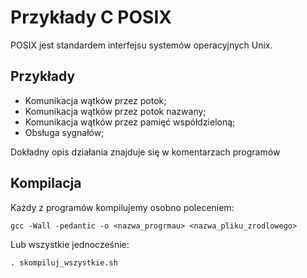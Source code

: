 # Przykłady C POSIX
POSIX jest standardem interfejsu systemów operacyjnych Unix.

## Przykłady
- Komunikacja wątków przez potok;
- Komunikacja wątków przez potok nazwany;
- Komunikacja wątków przez pamięć współdzieloną;
- Obsługa sygnałów;

Dokładny opis działania znajduje się w komentarzach programów

## Kompilacja
Każdy z programów kompilujemy osobno poleceniem:
```
gcc -Wall -pedantic -o <nazwa_progrmau> <nazwa_pliku_zrodlowego>
```

Lub wszystkie jednocześnie:
```
. skompiluj_wszystkie.sh
```